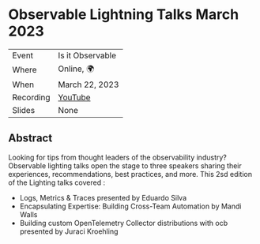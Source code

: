 # Observable Lightning Talks March 2023

|           |                                                                          |
| --------- | -------------------------------------------------------------------------|
| Event     | Is it Observable                                                         |
| Where     | Online, 🌍                                                               |
| When      | March 22, 2023                                                           |
| Recording | [YouTube](https://www.youtube.com/live/1p_Cm2kkZu8?si=g059zv6dOyzMuNjo)  |
| Slides    | None                                                                     |

## Abstract

Looking for tips from thought leaders of the observability industry?
Observable lighting talks open the stage to three speakers sharing their experiences, recommendations, best practices, and more.
This 2sd edition of the Lighting  talks covered :
- Logs, Metrics & Traces presented by Eduardo Silva
- Encapsulating Expertise: Building Cross-Team Automation by Mandi Walls
- Building custom OpenTelemetry Collector distributions with ocb presented by Juraci Kroehling
